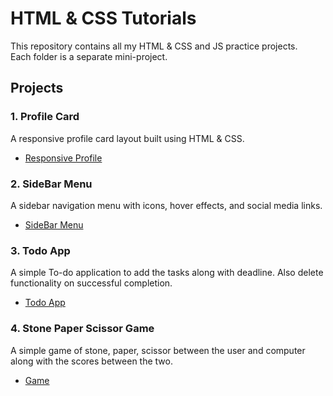 # HTML & CSS Tutorials

This repository contains all my HTML & CSS and JS practice projects.  
Each folder is a separate mini-project.

## Projects

### 1. Profile Card 
A responsive profile card layout built using HTML & CSS.
- [Responsive Profile](https://adarshabhishek.github.io/HTML-CSS-JS_Tutorials/Responsive%20Profile%20Card/)  

### 2. SideBar Menu  
A sidebar navigation menu with icons, hover effects, and social media links.  
- [SideBar Menu](https://adarshabhishek.github.io/HTML-CSS-JS_Tutorials/SideBar/)  

### 3. Todo App  
A simple To-do application to add the tasks along with deadline. Also delete functionality on successful completion.  
- [Todo App](https://adarshabhishek.github.io/HTML-CSS-JS_Tutorials/Todo%20App/) 

### 4. Stone Paper Scissor Game  
A simple game of stone, paper, scissor between the user and computer along with the scores between the two.  
- [Game](https://adarshabhishek.github.io/HTML-CSS-JS_Tutorials/Rock%20Paper%20Scissor/) 